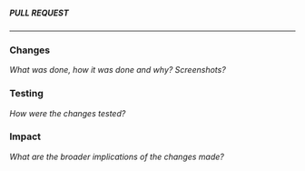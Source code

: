 <!-- Make sure you've read README.md and CONTRIBUTING.md -->

<!-- Make sure the pull request title reflects it's corresponding issue:

  "Issue #NN, Copied issue title"

-->

##### **PULL REQUEST**

---

### Changes

_What was done, how it was done and why? Screenshots?_

### Testing

_How were the changes tested?_

### Impact

_What are the broader implications of the changes made?_
